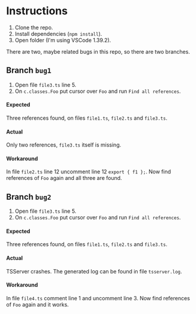 # Instructions

1. Clone the repo.
2. Install dependencies (`npm install`).
3. Open folder (I'm using VSCode 1.39.2).

There are two, maybe related bugs in this repo, so there are two branches.

## Branch `bug1`

1. Open file `file3.ts` line 5.
2. On `c.classes.Foo` put cursor over `Foo` and run `Find all references`.

#### Expected

Three references found, on files `file1.ts`, `file2.ts` and `file3.ts`.

#### Actual

Only two references, `file3.ts` itself is missing.

#### Workaround

In file `file2.ts` line 12 uncomment line 12 `export { f1 };`. Now find references of `Foo` again
and all three are found.

## Branch `bug2`

1. Open file `file3.ts` line 5.
2. On `c.classes.Foo` put cursor over `Foo` and run `Find all references`.

#### Expected

Three references found, on files `file1.ts`, `file2.ts` and `file3.ts`.

#### Actual

TSServer crashes. The generated log can be found in file `tsserver.log`.

#### Workaround

In file `file4.ts` comment line 1 and uncomment line 3. Now find references of `Foo` again and it
works.
